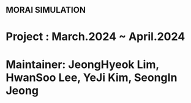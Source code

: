 ## MORAI SIMULATION
# Project : March.2024 ~ April.2024

# Maintainer: JeongHyeok Lim, HwanSoo Lee, YeJi Kim, SeongIn Jeong
